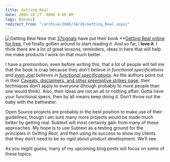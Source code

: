 ```yaml
---
title: Getting Real
date: 2006-10-27 -0800 9:00 AM
tags: [books]
redirect_from: "/archive/2006/10/26/Getting_Real.aspx/"
---
```


![Getting
Real](https://haacked.com/images/haacked_com/WindowsLiveWriter/GettingReal_9AD6/GettingRealblackbook%5B4%5D.gif)
Now that [37signals](http://37signals.com/ "37signals") have put their
book **[Getting Real online for
free](http://gettingreal.37signals.com/toc.php "Getting Real the Book"),
I’ve finally gotten around to start reading it. And so far, I **love
it**. I think there are a lot of great lessons, reminders, ideas in here
that will help me make products I work on that much better.

I have a premonition, even before writing this, that a lot of people
will tell me that the book is crap because they *don’t believe in
functional specifications and [even
Joel](http://en.wikipedia.org/wiki/Appeal_to_authority "Appeal to Authority")
believes in [functional
specifications](http://www.joelonsoftware.com/articles/fog0000000036.html "Painless Functional Specifications")*.
As the authors point out in their [Caveats, disclaimers, and other
preemptive strikes
page](http://gettingreal.37signals.com/ch01_Caveats_disclaimers_and_other_preemptive_strikes.php "Caveats yo."),
their techniques don’t apply to everyone (though probably to more people
than one would think). Also, their ideas are not an all or nothing
affair. Gotta have your functional specs, then by all means keep doing
it. Don’t throw out the baby with the bathwater.

Open Source projects are probably in the best position to make use of
their guidelines, though I am sure many more projects would be made much
better by getting real. Subtext will most certainly gain from many of
these approaches. My hope is to use
Subtext as a
testing ground for the principles in *Getting Real*, and then using its
success to show my clients that they don’t need to be so rigid about
product development. We’ll see.

As you might guess, many of my upcoming blog posts will focus on some of
these topics.

